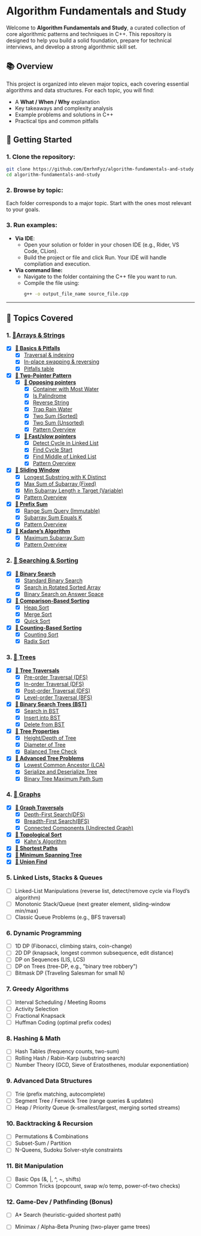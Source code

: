 ﻿# Algorithm Fundamentals and Study

Welcome to **Algorithm Fundamentals and Study**, a curated collection of core algorithmic patterns and techniques in C++. This repository is designed to help you build a solid foundation, prepare for technical interviews, and develop a strong algorithmic skill set.

## 📚 Overview

This project is organized into eleven major topics, each covering essential algorithms and data structures. For each topic, you will find:

- A **What / When / Why** explanation
- Key takeaways and complexity analysis
- Example problems and solutions in C++
- Practical tips and common pitfalls

## 🚀 Getting Started

### 1. **Clone the repository**:
   ```bash
   git clone https://github.com/EmrhnFyz/algorithm-fundamentals-and-study.git
   cd algorithm-fundamentals-and-study
   ```
### 2. **Browse by topic**:
Each folder corresponds to a major topic. Start with the ones most relevant to your goals.
### 3. **Run examples**:
- **Via IDE**:
  - Open your solution or folder in your chosen IDE (e.g., Rider, VS Code, CLion).
  - Build the project or file and click Run. Your IDE will handle compilation and execution.
- **Via command line:**
  - Navigate to the folder containing the C++ file you want to run.
  - Compile the file using:
    ```bash
    g++ -o output_file_name source_file.cpp
    ```
---

## 📂 Topics Covered

### 1. [**📁Arrays & Strings**](arrays_strings)
    
   - [X] [**📁 Basics & Pitfalls**](arrays_strings/basics)
     - [X] [Traversal & indexing](arrays_strings/basics/traversal_indexing.cpp)
     - [X] [In-place swapping & reversing](arrays_strings/basics/reverse_swap.cpp)
     - [X] [Pitfalls table](arrays_strings/basics/pitfall_table.md)
   - [X] [**📁 Two-Pointer Pattern**](arrays_strings/two_pointers)
     - [X] [**📁 Opposing pointers**](arrays_strings/two_pointers/opposing_pointers)
        - [X] [Container with Most Water](arrays_strings/two_pointers/opposing_pointers/container_with_most_water.cpp)
        - [X] [Is Palindrome](arrays_strings/two_pointers/opposing_pointers/is_palindrome.cpp)
        - [X] [Reverse String](arrays_strings/two_pointers/opposing_pointers/trap_rain_water.cpp)
        - [X] [Trap Rain Water](arrays_strings/two_pointers/opposing_pointers/trap_rain_water.cpp)
        - [X] [Two Sum (Sorted)](arrays_strings/two_pointers/opposing_pointers/two_sum_sorted.cpp)
        - [X] [Two Sum (Unsorted)](arrays_strings/two_pointers/opposing_pointers/two_sum_unsorted.cpp)
        - [X] [Pattern Overview](arrays_strings/two_pointers/opposing_pointers/README.md)
      - [X] [**📁 Fast/slow pointers**](arrays_strings/two_pointers/fast_slow_pointers)
        - [X] [Detect Cycle in Linked List](arrays_strings/two_pointers/fast_slow_pointers/detect_cycle_in_linked_list.cpp)
        - [X] [Find Cycle Start](arrays_strings/two_pointers/fast_slow_pointers/find_cycle_start.cpp)
        - [X] [Find Middle of Linked List](arrays_strings/two_pointers/fast_slow_pointers/find_middle_of_linked_list.cpp)
        - [X] [Pattern Overview](arrays_strings/two_pointers/fast_slow_pointers/README.md)   
   - [X] [**📁 Sliding Window**](arrays_strings/sliding_window)
     - [X] [Longest Substring with K Distinct](arrays_strings/sliding_window/longest_substring_with_k_distinct.cpp)
     - [X] [Max Sum of Subarray (Fixed)](arrays_strings/sliding_window/max_sum_of_subarray_fixed.cpp)
     - [X] [Min Subarray Length ≥ Target (Variable)](arrays_strings/sliding_window/min_subarray_length_greater_or__equal_than_target.cpp)
     - [X] [Pattern Overview](arrays_strings/sliding_window/README.md)
   - [X] [**📁 Prefix Sum**](arrays_strings/prefix_sum)
     - [X] [Range Sum Query (Immutable)](arrays_strings/prefix_sum/range_sum_query_immutable.cpp)
     - [X] [Subarray Sum Equals K](arrays_strings/prefix_sum/subarray_sum_equals_k.cpp)
     - [X] [Pattern Overview](arrays_strings/prefix_sum/README.md)
   - [X] [**📁 Kadane’s Algorithm**](arrays_strings/kadane_algorithm)
     - [X] [Maximum Subarray Sum](arrays_strings/kadane_algorithm/maximum_subarray_sum.cpp)
     - [X] [Pattern Overview](arrays_strings/kadane_algorithm/README.md) 

### 2. [**📁 Searching & Sorting**](searching_sorting)
   - [X] [**📁 Binary Search**](searching_sorting/binary_search)
     - [X] [Standard Binary Search](searching_sorting/binary_search/standard_binary_search.cpp)
     - [X] [Search in Rotated Sorted Array](searching_sorting/binary_search/search_in_rotated_sorted_array.cpp)
     - [X] [Binary Search on Answer Space](searching_sorting/binary_search/binary_search_on_answer_space.cpp)
   - [X] [**📁 Comparison-Based Sorting**](searching_sorting/comparison_based_sorting)
     - [X] [Heap Sort](searching_sorting/comparison_based_sorting/heap_sort.cpp)
     - [X] [Merge Sort](searching_sorting/comparison_based_sorting/merge_sort.cpp)
     - [X] [Quick Sort](searching_sorting/comparison_based_sorting/quick_sort.cpp)
   - [X] [**📁 Counting-Based Sorting**](searching_sorting/counting_based_sorting)
     - [X] [Counting Sort](searching_sorting/counting_based_sorting/counting_sort.cpp)
     - [X] [Radix Sort](searching_sorting/counting_based_sorting/radix_sort.cpp)

  ### 3. [**📁 Trees**](trees_graphs)
   - [X] [**📁 Tree Traversals**](trees/traversals)
     - [X] [Pre-order Traversal (DFS)](trees/traversals/preorder_traversal.cpp)
     - [X] [In-order Traversal (DFS)](trees/traversals/inorder_traversal.cpp)
     - [X] [Post-order Traversal (DFS)](trees/traversals/postorder_traversal.cpp)
     - [X] [Level-order Traversal (BFS)](trees/traversals/level_order_traversal.cpp)
   - [X] [**📁 Binary Search Trees (BST)**](trees/binary_search_tree)
     - [X] [Search in BST](trees/binary_search_tree/search_in_bst.cpp)
     - [X] [Insert into BST](trees/binary_search_tree/insert_into_bst.cpp)
     - [X] [Delete from BST](trees/binary_search_tree/delete_from_bst.cpp)
   - [X] [**📁 Tree Properties**](trees/tree_properties)
     - [X] [Height/Depth of Tree](trees/tree_properties/height_of_tree.cpp)
     - [X] [Diameter of Tree](trees/tree_properties/diameter_of_tree.cpp)
     - [X] [Balanced Tree Check](trees/tree_properties/check_balanced_tree.cpp)
   - [X] [**📁 Advanced Tree Problems**](trees/advanced_trees)
     - [X] [Lowest Common Ancestor (LCA)](trees/advanced_trees/lowest_common_ancestor.cpp)
     - [X] [Serialize and Deserialize Tree](trees/advanced_trees/serialize_deserialize_tree.cpp)
     - [X] [Binary Tree Maximum Path Sum](trees/advanced_trees/binary_tree_max_path_sum.cpp)

### 4. [**📁 Graphs**](graphs)
   - [X] [**📁 Graph Traversals**](graphs/graph_traversals)
     - [X] [Depth-First Search(DFS)](graphs/graph_traversals/dfs_graph.cpp)
     - [X] [Breadth-First Search(BFS)](graphs/graph_traversals/dfs_graph.cpp)
     - [X] [Connected Components (Undirected Graph)](graphs/graph_traversals/connected_components.cpp)
   - [X] [**📁 Topological Sort**](graphs/topological_sort)
     - [X] [Kahn's Algorithm](graphs/topological_sort/kahn_toposort.cpp) 
   - [X] [**📁 Shortest Paths**](graphs/shortest_paths)
   - [X] [**📁 Minimum Spanning Tree**](graphs/minimum_spanning_tree)
   - [X] [**📁 Union Find**](graphs/union_find)
       
### 5. **Linked Lists, Stacks & Queues**
   - [ ] Linked-List Manipulations (reverse list, detect/remove cycle via Floyd’s algorithm)
   - [ ] Monotonic Stack/Queue (next greater element, sliding-window min/max)
   - [ ] Classic Queue Problems (e.g., BFS traversal)
   
### 6. **Dynamic Programming**
   - [ ] 1D DP (Fibonacci, climbing stairs, coin-change)
   - [ ] 2D DP (knapsack, longest common subsequence, edit distance)
   - [ ] DP on Sequences (LIS, LCS)
   - [ ] DP on Trees (tree-DP, e.g., "binary tree robbery")
   - [ ] Bitmask DP (Traveling Salesman for small N)

### 7. **Greedy Algorithms**
   - [ ] Interval Scheduling / Meeting Rooms
   - [ ] Activity Selection
   - [ ] Fractional Knapsack
   - [ ] Huffman Coding (optimal prefix codes)

### 8. **Hashing & Math**
   - [ ] Hash Tables (frequency counts, two-sum)
   - [ ] Rolling Hash / Rabin-Karp (substring search)
   - [ ] Number Theory (GCD, Sieve of Eratosthenes, modular exponentiation)

### 9. **Advanced Data Structures**
   - [ ] Trie (prefix matching, autocomplete)
   - [ ] Segment Tree / Fenwick Tree (range queries & updates)
   - [ ] Heap / Priority Queue (k-smallest/largest, merging sorted streams)

### 10. **Backtracking & Recursion**
   - [ ] Permutations & Combinations
   - [ ] Subset-Sum / Partition
   - [ ] N-Queens, Sudoku Solver-style constraints

### 11. **Bit Manipulation**
   - [ ] Basic Ops (&, |, ^, \~, shifts)
   - [ ] Common Tricks (popcount, swap w/o temp, power-of-two checks)

### 12. **Game-Dev / Pathfinding (Bonus)**
   - [ ] A\* Search (heuristic-guided shortest path)
   - [ ] Minimax / Alpha-Beta Pruning (two-player game trees)


